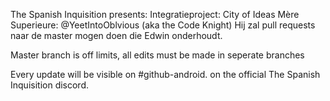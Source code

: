 The Spanish Inquisition presents: Integratieproject: City of Ideas
Mère Superieure: @YeetIntoOblvious (aka the Code Knight) Hij zal pull requests naar de master mogen doen die Edwin onderhoudt.

Master branch is off limits, all edits must be made in seperate branches

Every update will be visible on #github-android. on the official The Spanish Inquisition discord.
